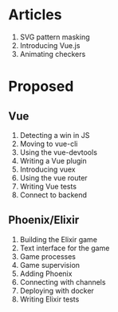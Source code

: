 # Articles

1. SVG pattern masking
2. Introducing Vue.js
3. Animating checkers

# Proposed

## Vue

1. Detecting a win in JS
1. Moving to vue-cli
1. Using the vue-devtools
1. Writing a Vue plugin
1. Introducing vuex
1. Using the vue router
1. Writing Vue tests
1. Connect to backend

## Phoenix/Elixir

1. Building the Elixir game
1. Text interface for the game
1. Game processes
1. Game supervision
1. Adding Phoenix
1. Connecting with channels
1. Deploying with docker
1. Writing Elixir tests
